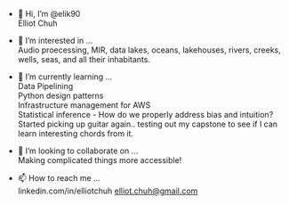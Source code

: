 - 👋 Hi, I’m @elik90<br>
Elliot Chuh

- 👀 I’m interested in ...<br>
Audio proecessing, MIR, data lakes, oceans, lakehouses, rivers, creeks, wells, seas, and all their inhabitants.

- 🌱 I’m currently learning ... <br>
Data Pipelining <br>
Python design patterns <br>
Infrastructure management for AWS<br>
Statistical inference - How do we properly address bias and intuition?<br>
Started picking up guitar again.. testing out my capstone to see if I can learn interesting chords from it.<br>

- 💞️ I’m looking to collaborate on ...<br>
Making complicated things more accessible!

- 📫 How to reach me ...<br>
linkedin.com/in/elliotchuh
elliot.chuh@gmail.com

<!---
elik90/elik90 is a ✨ special ✨ repository because its `README.md` (this file) appears on your GitHub profile.
You can click the Preview link to take a look at your changes.
--->
